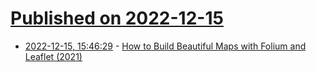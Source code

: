 # [Published on 2022-12-15](index.md)

* [2022-12-15, 15:46:29](https://news.ycombinator.com/item?id=34001303) - [How to Build Beautiful Maps with Folium and Leaflet (2021)](https://notes.weissig.me/2021/03/how-to-build-beautiful-maps-with-folium-and-leaflet/)

